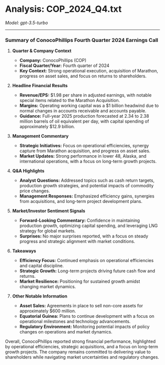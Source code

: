 # Analysis: COP_2024_Q4.txt

*Model: gpt-3.5-turbo*

---

### Summary of ConocoPhillips Fourth Quarter 2024 Earnings Call

1. **Quarter & Company Context**
   - **Company:** ConocoPhillips (COP)
   - **Fiscal Quarter/Year:** Fourth quarter of 2024
   - **Key Context:** Strong operational execution, acquisition of Marathon, progress on asset sales, and focus on returns to shareholders.

2. **Headline Financial Results**
   - **Revenue/EPS:** $1.98 per share in adjusted earnings, with notable special items related to the Marathon Acquisition.
   - **Margins:** Operating working capital was a $1 billion headwind due to normal changes in accounts receivable and accounts payable.
   - **Guidance:** Full-year 2025 production forecasted at 2.34 to 2.38 million barrels of oil equivalent per day, with capital spending of approximately $12.9 billion.

3. **Management Commentary**
   - **Strategic Initiatives:** Focus on operational efficiencies, synergy capture from Marathon acquisition, and progress on asset sales.
   - **Market Updates:** Strong performance in lower 48, Alaska, and international operations, with a focus on long-term growth projects.

4. **Q&A Highlights**
   - **Analyst Questions:** Addressed topics such as cash return targets, production growth strategies, and potential impacts of commodity price changes.
   - **Management Responses:** Emphasized efficiency gains, synergies from acquisitions, and long-term project development plans.

5. **Market/Investor Sentiment Signals**
   - **Forward-Looking Commentary:** Confidence in maintaining production growth, optimizing capital spending, and leveraging LNG strategy for global markets.
   - **Surprises:** No major surprises reported, with a focus on steady progress and strategic alignment with market conditions.

6. **Takeaways**
   - **Efficiency Focus:** Continued emphasis on operational efficiencies and capital discipline.
   - **Strategic Growth:** Long-term projects driving future cash flow and returns.
   - **Market Resilience:** Positioning for sustained growth amidst changing market dynamics.

7. **Other Notable Information**
   - **Asset Sales:** Agreements in place to sell non-core assets for approximately $600 million.
   - **Equatorial Guinea:** Plans to continue development with a focus on operational milestones and technology advancements.
   - **Regulatory Environment:** Monitoring potential impacts of policy changes on operations and market dynamics.

Overall, ConocoPhillips reported strong financial performance, highlighted by operational efficiencies, strategic acquisitions, and a focus on long-term growth projects. The company remains committed to delivering value to shareholders while navigating market uncertainties and regulatory changes.